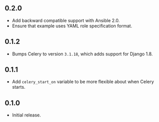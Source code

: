 ## 0.2.0

- Add backward compatible support with Ansible 2.0.
- Ensure that example uses YAML role specification format.

## 0.1.2

- Bumps Celery to version `3.1.18`, which adds support for Django 1.8.

## 0.1.1

- Add `celery_start_on` variable to be more flexible about when Celery starts.

## 0.1.0

- Initial release.
